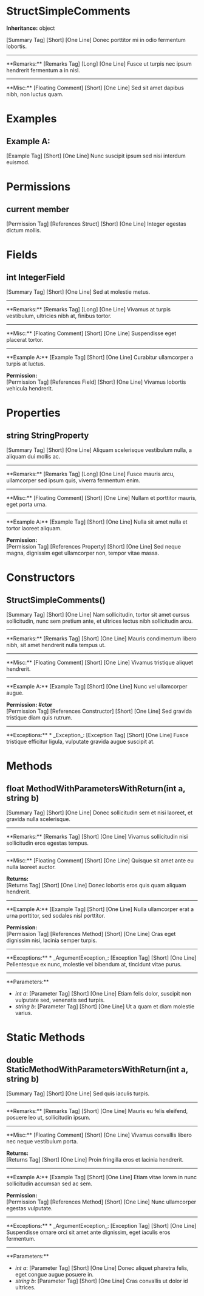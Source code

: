# StructSimpleComments

**Inheritance:** object  
  
[Summary Tag] [Short] [One Line] Donec porttitor mi in odio fermentum lobortis.  
  
<hr/>  
**Remarks:**  
[Remarks Tag] [Long] [One Line] Fusce ut turpis nec ipsum hendrerit fermentum a in nisl.  
  
<hr/>  
**Misc:**  
[Floating Comment] [Short] [One Line] Sed sit amet dapibus nibh, non luctus quam.  
  

# Examples

## Example A:

[Example Tag] [Short] [One Line] Nunc suscipit ipsum sed nisi interdum euismod.  

# Permissions

## current member

[Permission Tag] [References Struct] [Short] [One Line] Integer egestas dictum mollis.  

# Fields

## int IntegerField

[Summary Tag] [Short] [One Line] Sed at molestie metus.  
  
<hr/>  
**Remarks:**  
[Remarks Tag] [Long] [One Line] Vivamus at turpis vestibulum, ultricies nibh at, finibus tortor.  
  
<hr/>  
**Misc:**  
[Floating Comment] [Short] [One Line] Suspendisse eget placerat tortor.  
  
<hr/>  
**Example A:**  
[Example Tag] [Short] [One Line] Curabitur ullamcorper a turpis at luctus.  
  
**Permission:**  
[Permission Tag] [References Field] [Short] [One Line] Vivamus lobortis vehicula hendrerit.  
  

# Properties

## string StringProperty

[Summary Tag] [Short] [One Line] Aliquam scelerisque vestibulum nulla, a aliquam dui mollis ac.  
  
<hr/>  
**Remarks:**  
[Remarks Tag] [Long] [One Line] Fusce mauris arcu, ullamcorper sed ipsum quis, viverra fermentum enim.  
  
<hr/>  
**Misc:**  
[Floating Comment] [Short] [One Line] Nullam et porttitor mauris, eget porta urna.  
  
<hr/>  
**Example A:**  
[Example Tag] [Short] [One Line] Nulla sit amet nulla et tortor laoreet aliquam.  
  
**Permission:**  
[Permission Tag] [References Property] [Short] [One Line] Sed neque magna, dignissim eget ullamcorper non, tempor vitae massa.  
  

# Constructors

##  StructSimpleComments()

[Summary Tag] [Short] [One Line] Nam sollicitudin, tortor sit amet cursus sollicitudin, nunc sem pretium ante, et ultrices lectus nibh sollicitudin arcu.  
  
<hr/>  
**Remarks:**  
[Remarks Tag] [Short] [One Line] Mauris condimentum libero nibh, sit amet hendrerit nulla tempus ut.  
  
<hr/>  
**Misc:**  
[Floating Comment] [Short] [One Line] Vivamus tristique aliquet hendrerit.  
  
<hr/>  
**Example A:**  
[Example Tag] [Short] [One Line] Nunc vel ullamcorper augue.  
  
**Permission: #ctor**  
[Permission Tag] [References Constructor] [Short] [One Line] Sed gravida tristique diam quis rutrum.  
  
<hr/>  
**Exceptions:**  
* _Exception_: [Exception Tag] [Short] [One Line] Fusce tristique efficitur ligula, vulputate gravida augue suscipit at.  

  

# Methods

## float MethodWithParametersWithReturn(int a, string b)

[Summary Tag] [Short] [One Line] Donec sollicitudin sem et nisi laoreet, et gravida nulla scelerisque.  
  
<hr/>  
**Remarks:**  
[Remarks Tag] [Short] [One Line] Vivamus sollicitudin nisi sollicitudin eros egestas tempus.  
  
<hr/>  
**Misc:**  
[Floating Comment] [Short] [One Line] Quisque sit amet ante eu nulla laoreet auctor.  
  
**Returns:**  
[Returns Tag] [Short] [One Line] Donec lobortis eros quis quam aliquam hendrerit.  
  
<hr/>  
**Example A:**  
[Example Tag] [Short] [One Line] Nulla ullamcorper erat a urna porttitor, sed sodales nisl porttitor.  
  
**Permission:**  
[Permission Tag] [References Method] [Short] [One Line] Cras eget dignissim nisi, lacinia semper turpis.  
  
<hr/>  
**Exceptions:**  
* _ArgumentException_: [Exception Tag] [Short] [One Line] Pellentesque ex nunc, molestie vel bibendum at, tincidunt vitae purus.  

  
<hr/>  
**Parameters:**

* _int a_: [Parameter Tag] [Short] [One Line] Etiam felis dolor, suscipit non vulputate sed, venenatis sed turpis.  
* _string b_: [Parameter Tag] [Short] [One Line] Ut a quam et diam molestie varius.  

  

# Static Methods

## double StaticMethodWithParametersWithReturn(int a, string b)

[Summary Tag] [Short] [One Line] Sed quis iaculis turpis.  
  
<hr/>  
**Remarks:**  
[Remarks Tag] [Short] [One Line] Mauris eu felis eleifend, posuere leo ut, sollicitudin ipsum.  
  
<hr/>  
**Misc:**  
[Floating Comment] [Short] [One Line] Vivamus convallis libero nec neque vestibulum porta.  
  
**Returns:**  
[Returns Tag] [Short] [One Line] Proin fringilla eros et lacinia hendrerit.  
  
<hr/>  
**Example A:**  
[Example Tag] [Short] [One Line] Etiam vitae lorem in nunc sollicitudin accumsan sed ac sem.  
  
**Permission:**  
[Permission Tag] [References Method] [Short] [One Line] Nunc ullamcorper egestas vulputate.  
  
<hr/>  
**Exceptions:**  
* _ArgumentException_: [Exception Tag] [Short] [One Line] Suspendisse ornare orci sit amet ante dignissim, eget iaculis eros fermentum.  

  
<hr/>  
**Parameters:**

* _int a_: [Parameter Tag] [Short] [One Line] Donec aliquet pharetra felis, eget congue augue posuere in.  
* _string b_: [Parameter Tag] [Short] [One Line] Cras convallis ut dolor id ultrices.  

  

